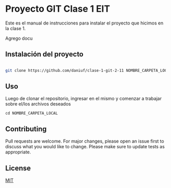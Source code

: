 # Proyecto GIT Clase 1 EIT

Este es el manual de instrucciones para instalar el proyecto que hicimos en la clase 1.

Agrego docu

## Instalación del proyecto

```bash

git clone https://github.com/daniuf/clase-1-git-2-11 NOMBRE_CARPETA_LOCAL

```

## Uso
Luego de clonar el repositorio, ingresar en el mismo y comenzar a trabajar sobre el/los archivos deseados 

```
cd NOMBRE_CARPETA_LOCAL
```

## Contributing
Pull requests are welcome. For major changes, please open an issue first to discuss what you would like to change.
Please make sure to update tests as appropriate.

## License
[MIT](https://choosealicense.com/licenses/mit/)
